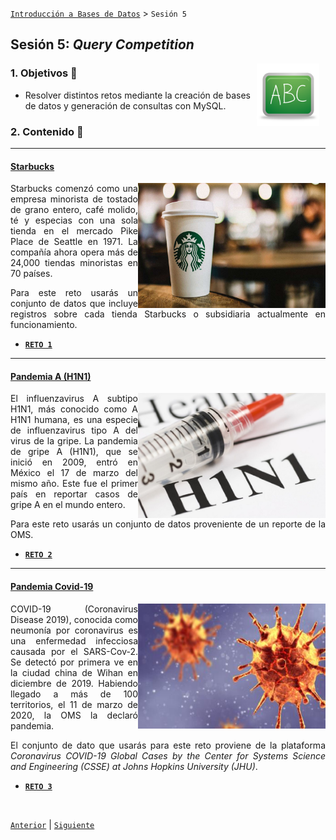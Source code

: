 [`Introducción a Bases de Datos`](../Readme.md) > `Sesión 5`

## Sesión 5: *Query Competition*

<img src="../imagenes/pizarron.png" align="right" height="100" width="100" hspace="10">
<div style="text-align: justify;">

### 1. Objetivos :dart: 

- Resolver distintos retos mediante la creación de bases de datos y generación de consultas con MySQL.

### 2. Contenido :blue_book:

---
#### <ins>Starbucks</ins>
<img src="imagenes/imagen1.jpg" align="right" height="200" width="300">

Starbucks comenzó como una empresa minorista de tostado de grano entero, café molido, té y especias con una sola tienda en el mercado Pike Place de Seattle en 1971. La compañía ahora opera más de 24,000 tiendas minoristas en 70 países.

Para este reto usarás un conjunto de datos que incluye registros sobre cada tienda Starbucks o subsidiaria actualmente en funcionamiento.

- [**`RETO 1`**](Reto-01/Readme.md)

---
#### <ins>Pandemia A (H1N1)</ins>
<img src="imagenes/imagen2.jpg" align="right" height="200" width="300">

El influenzavirus A subtipo H1N1, más conocido como A H1N1 humana, es una especie de influenzavirus tipo A del virus de la gripe. La pandemia de gripe A (H1N1), que se inició en 2009, entró en México el 17 de marzo del mismo año. Este fue el primer país en reportar casos de gripe A en el mundo entero.

Para este reto usarás un conjunto de datos proveniente de un reporte de la OMS.

- [**`RETO 2`**](Reto-02/Readme.md)

---
#### <ins>Pandemia Covid-19</ins>
<img src="imagenes/imagen3.jpg" align="right" height="200" width="300">

COVID-19 (Coronavirus Disease 2019), conocida como neumonía por coronavirus es una enfermedad infecciosa causada por el SARS-Cov-2. Se detectó por primera ve en la ciudad china de Wihan en diciembre de 2019. Habiendo llegado a más de 100 territorios, el 11 de marzo de 2020, la OMS la declaró pandemia.

El conjunto de dato que usarás para este reto proviene de la plataforma  *Coronavirus COVID-19 Global Cases by the Center for Systems Science and Engineering (CSSE) at Johns Hopkins University (JHU)*.

- [**`RETO 3`**](Reto-03/Readme.md)

</br>

[`Anterior`](../Sesion-07/Readme.md) | [`Siguiente`](../Readme.md)

</div>   
